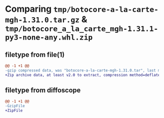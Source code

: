 # Comparing `tmp/botocore-a-la-carte-mgh-1.31.0.tar.gz` & `tmp/botocore_a_la_carte_mgh-1.31.1-py3-none-any.whl.zip`

## filetype from file(1)

```diff
@@ -1 +1 @@
-gzip compressed data, was "botocore-a-la-carte-mgh-1.31.0.tar", last modified: Fri Jul  7 01:44:15 2023, max compression
+Zip archive data, at least v2.0 to extract, compression method=deflate
```

## filetype from diffoscope

```diff
@@ -1 +1 @@
-GzipFile
+ZipFile
```

